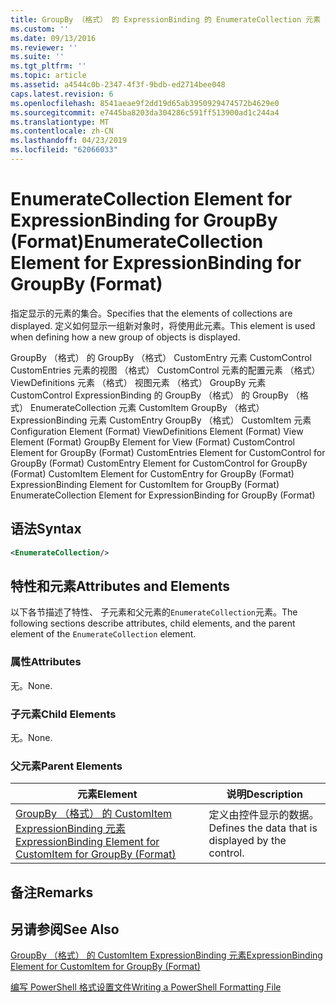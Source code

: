 ```yaml
---
title: GroupBy （格式） 的 ExpressionBinding 的 EnumerateCollection 元素 |Microsoft Docs
ms.custom: ''
ms.date: 09/13/2016
ms.reviewer: ''
ms.suite: ''
ms.tgt_pltfrm: ''
ms.topic: article
ms.assetid: a4544c0b-2347-4f3f-9bdb-ed2714bee048
caps.latest.revision: 6
ms.openlocfilehash: 8541aeae9f2dd19d65ab3950929474572b4629e0
ms.sourcegitcommit: e7445ba8203da304286c591ff513900ad1c244a4
ms.translationtype: MT
ms.contentlocale: zh-CN
ms.lasthandoff: 04/23/2019
ms.locfileid: "62066033"
---
```

# <a name="enumeratecollection-element-for-expressionbinding-for-groupby-format"></a><span data-ttu-id="e60eb-102">EnumerateCollection Element for ExpressionBinding for GroupBy (Format)</span><span class="sxs-lookup"><span data-stu-id="e60eb-102">EnumerateCollection Element for ExpressionBinding for GroupBy (Format)</span></span>

<span data-ttu-id="e60eb-103">指定显示的元素的集合。</span><span class="sxs-lookup"><span data-stu-id="e60eb-103">Specifies that the elements of collections are displayed.</span></span> <span data-ttu-id="e60eb-104">定义如何显示一组新对象时，将使用此元素。</span><span class="sxs-lookup"><span data-stu-id="e60eb-104">This element is used when defining how a new group of objects is displayed.</span></span>

<span data-ttu-id="e60eb-105">GroupBy （格式） 的 GroupBy （格式） CustomEntry 元素 CustomControl CustomEntries 元素的视图 （格式） CustomControl 元素的配置元素 （格式） ViewDefinitions 元素 （格式） 视图元素 （格式） GroupBy 元素CustomControl ExpressionBinding 的 GroupBy （格式） 的 GroupBy （格式） EnumerateCollection 元素 CustomItem GroupBy （格式） ExpressionBinding 元素 CustomEntry GroupBy （格式） CustomItem 元素</span><span class="sxs-lookup"><span data-stu-id="e60eb-105">Configuration Element (Format) ViewDefinitions Element (Format) View Element (Format) GroupBy Element for View (Format) CustomControl Element for GroupBy (Format) CustomEntries Element for CustomControl for GroupBy (Format) CustomEntry Element for CustomControl for GroupBy (Format) CustomItem Element for CustomEntry for GroupBy (Format) ExpressionBinding Element for CustomItem for GroupBy (Format) EnumerateCollection Element for ExpressionBinding for GroupBy (Format)</span></span>

## <a name="syntax"></a><span data-ttu-id="e60eb-106">语法</span><span class="sxs-lookup"><span data-stu-id="e60eb-106">Syntax</span></span>

```xml
<EnumerateCollection/>
```

## <a name="attributes-and-elements"></a><span data-ttu-id="e60eb-107">特性和元素</span><span class="sxs-lookup"><span data-stu-id="e60eb-107">Attributes and Elements</span></span>

<span data-ttu-id="e60eb-108">以下各节描述了特性、 子元素和父元素的`EnumerateCollection`元素。</span><span class="sxs-lookup"><span data-stu-id="e60eb-108">The following sections describe attributes, child elements, and the parent element of the `EnumerateCollection` element.</span></span>

### <a name="attributes"></a><span data-ttu-id="e60eb-109">属性</span><span class="sxs-lookup"><span data-stu-id="e60eb-109">Attributes</span></span>

<span data-ttu-id="e60eb-110">无。</span><span class="sxs-lookup"><span data-stu-id="e60eb-110">None.</span></span>

### <a name="child-elements"></a><span data-ttu-id="e60eb-111">子元素</span><span class="sxs-lookup"><span data-stu-id="e60eb-111">Child Elements</span></span>

<span data-ttu-id="e60eb-112">无。</span><span class="sxs-lookup"><span data-stu-id="e60eb-112">None.</span></span>

### <a name="parent-elements"></a><span data-ttu-id="e60eb-113">父元素</span><span class="sxs-lookup"><span data-stu-id="e60eb-113">Parent Elements</span></span>

|<span data-ttu-id="e60eb-114">元素</span><span class="sxs-lookup"><span data-stu-id="e60eb-114">Element</span></span>|<span data-ttu-id="e60eb-115">说明</span><span class="sxs-lookup"><span data-stu-id="e60eb-115">Description</span></span>|
|-------------|-----------------|
|[<span data-ttu-id="e60eb-116">GroupBy （格式） 的 CustomItem ExpressionBinding 元素</span><span class="sxs-lookup"><span data-stu-id="e60eb-116">ExpressionBinding Element for CustomItem for GroupBy (Format)</span></span>](./expressionbinding-element-for-customitem-for-groupby-format.md)|<span data-ttu-id="e60eb-117">定义由控件显示的数据。</span><span class="sxs-lookup"><span data-stu-id="e60eb-117">Defines the data that is displayed by the control.</span></span>|

## <a name="remarks"></a><span data-ttu-id="e60eb-118">备注</span><span class="sxs-lookup"><span data-stu-id="e60eb-118">Remarks</span></span>

## <a name="see-also"></a><span data-ttu-id="e60eb-119">另请参阅</span><span class="sxs-lookup"><span data-stu-id="e60eb-119">See Also</span></span>

[<span data-ttu-id="e60eb-120">GroupBy （格式） 的 CustomItem ExpressionBinding 元素</span><span class="sxs-lookup"><span data-stu-id="e60eb-120">ExpressionBinding Element for CustomItem for GroupBy (Format)</span></span>](./expressionbinding-element-for-customitem-for-groupby-format.md)

[<span data-ttu-id="e60eb-121">编写 PowerShell 格式设置文件</span><span class="sxs-lookup"><span data-stu-id="e60eb-121">Writing a PowerShell Formatting File</span></span>](./writing-a-powershell-formatting-file.md)
